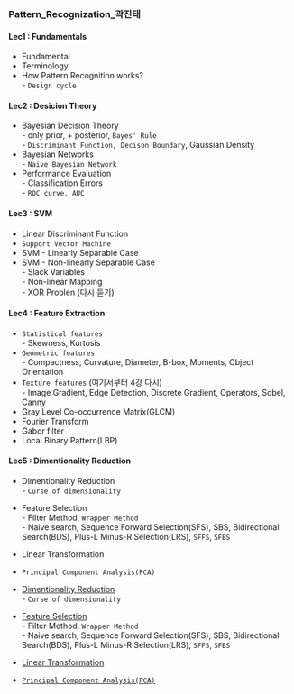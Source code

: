 ### Pattern_Recognization_곽진태
#### Lec1 : Fundamentals
- Fundamental
- Terminology
- How Pattern Recognition works?
<br> - `Design cycle`
#### Lec2 : Desicion Theory
- Bayesian Decision Theory
<br> - only prior, + posterior, `Bayes' Rule`
<br> - `Discriminant Function, Decison Boundary`, Gaussian Density
- Bayesian Networks
<br> - `Naive Bayesian Network`
- Performance Evaluation
<br> - Classification Errors
<br> - `ROC curve, AUC`
#### Lec3 : SVM
- Linear Discriminant Function
- `Support Vector Machine`
- SVM - Linearly Separable Case
- SVM - Non-linearly Separable Case
<br> - Slack Variables
<br> - Non-linear Mapping
<br> - XOR Problen (다시 듣기)
#### Lec4 : Feature Extraction
- `Statistical features`
<br> - Skewness, Kurtosis
- `Geometric features`
<br> - Compactness, Curvature, Diameter, B-box, Moments, Object Orientation
- `Texture features` (여기서부터 4강 다시)
<br> - Image Gradient, Edge Detection, Discrete Gradient, Operators, Sobel, Canny
- Gray Level Co-occurrence Matrix(GLCM)
- Fourier Transform
- Gabor filter
- Local Binary Pattern(LBP)
#### Lec5 : Dimentionality Reduction
- Dimentionality Reduction
<br> - `Curse of dimensionality`
- Feature Selection
<br> - Filter Method, `Wrapper Method`
<br> - Naive search, Sequence Forward Selection(SFS), SBS, Bidirectional Search(BDS), Plus-L Minus-R Selection(LRS), `SFFS`, `SFBS`
- Linear Transformation
- `Principal Component Analysis(PCA)`

- [Dimentionality Reduction](https://github.com/2nchanter/Machine_Learning/blob/main/Pattern_Recognization_%EA%B3%BD%EC%A7%84%ED%83%9C/Lec5_Dimensionality_Reduction.md#dimensionality-reduction-%EC%B0%A8%EC%9B%90-%EC%B6%95%EC%86%8C)
<br> - `Curse of dimensionality`
- [Feature Selection](https://github.com/2nchanter/Machine_Learning/blob/main/Pattern_Recognization_%EA%B3%BD%EC%A7%84%ED%83%9C/Lec5_Dimensionality_Reduction.md#1-feature-selection-linear-dimensional-reduction)
<br> - Filter Method, `Wrapper Method`
<br> - Naive search, Sequence Forward Selection(SFS), SBS, Bidirectional Search(BDS), Plus-L Minus-R Selection(LRS), `SFFS`, `SFBS`
- [Linear Transformation](https://github.com/2nchanter/Machine_Learning/blob/main/Pattern_Recognization_%EA%B3%BD%EC%A7%84%ED%83%9C/Lec5_Dimensionality_Reduction.md#2-linear-transformation-non-linear-demensional-reduction)
- [`Principal Component Analysis(PCA)`](https://github.com/2nchanter/Machine_Learning/blob/main/Pattern_Recognization_%EA%B3%BD%EC%A7%84%ED%83%9C/Lec5_Dimensionality_Reduction.md#1-principal-component-analysis)
